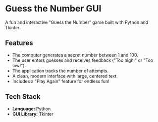 # Guess the Number GUI

A fun and interactive "Guess the Number" game built with Python and Tkinter.

## Features

-   The computer generates a secret number between 1 and 100.
-   The user enters guesses and receives feedback ("Too high!" or "Too low!").
-   The application tracks the number of attempts.
-   A clean, modern interface with large, centered text.
-   Includes a "Play Again" feature for endless fun!

## Tech Stack
-   **Language:** Python
-   **GUI Library:** Tkinter

